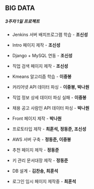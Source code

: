 ## BIG DATA

##### 3주차 1일 프로젝트

- Jenkins 서버 배치프로그램 학습 - <b>조신성</b>

- Intro 페이지 제작 - <b>조신성</b>

- Django + MySQL 연동 - <b>조신성</b>

- 직업 검색 페이지 제작 - <b>조신성</b>

- Kmeans 알고리즘 학습 - <b>이중봉</b>

- 커리어넷 API 데이터 파싱 - <b>이중봉, 박나원</b>

- 직업 정보 상세 데이터 파싱 실패 - <b>이중봉</b>

- 채용 공고 사람인 API 데이터 파싱 - <b>박나원</b>

- Front 페이지 제작 - <b>박나원</b>

- 프로토타입 제작 - <b>최훈석, 정동준, 조신성</b>

- AWS 서버 구축 - <b>정동준, 이중봉</b>

- 추천 페이지 제작 - <b>정동준</b>

- 키 관리 문서대장 제작 - <b>정동준</b>

- DB 설계 - <b>김찬송, 최훈석</b>

- 로그인 임시 페이지 제작중 - <b>최훈석</b>

  

